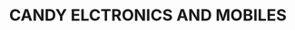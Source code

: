 ---
title: "CANDY ELCTRONICS AND MOBILES"
url: /kasaragod/candy-elctronics-and-mobiles/
shop: Handy
---